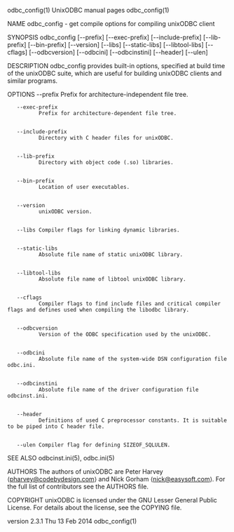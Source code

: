 odbc_config(1)                                                                              UnixODBC manual pages                                                                              odbc_config(1)



NAME
       odbc_config - get compile options for compiling unixODBC client


SYNOPSIS
       odbc_config [--prefix] [--exec-prefix] [--include-prefix] [--lib-prefix] [--bin-prefix] [--version] [--libs] [--static-libs] [--libtool-libs] [--cflags] [--odbcversion] [--odbcini] [--odbcinstini]
                   [--header] [--ulen]


DESCRIPTION
       odbc_config provides built-in options, specified at build time of the unixODBC suite, which are useful for building unixODBC clients and similar programs.


OPTIONS
       --prefix
              Prefix for architecture-independent file tree.


       --exec-prefix
              Prefix for architecture-dependent file tree.


       --include-prefix
              Directory with C header files for unixODBC.


       --lib-prefix
              Directory with object code (.so) libraries.


       --bin-prefix
              Location of user executables.


       --version
              unixODBC version.


       --libs Compiler flags for linking dynamic libraries.


       --static-libs
              Absolute file name of static unixODBC library.


       --libtool-libs
              Absolute file name of libtool unixODBC library.


       --cflags
              Compiler flags to find include files and critical compiler flags and defines used when compiling the libodbc library.


       --odbcversion
              Version of the ODBC specification used by the unixODBC.


       --odbcini
              Absolute file name of the system-wide DSN configuration file odbc.ini.


       --odbcinstini
              Absolute file name of the driver configuration file odbcinst.ini.


       --header
              Definitions of used C preprocessor constants. It is suitable to be piped into C header file.


       --ulen Compiler flag for defining SIZEOF_SQLULEN.


SEE ALSO
       odbcinst.ini(5), odbc.ini(5)


AUTHORS
       The authors of unixODBC are Peter Harvey ⟨pharvey@codebydesign.com⟩ and Nick Gorham ⟨nick@easysoft.com⟩.  For the full list of contributors see the AUTHORS file.


COPYRIGHT
       unixODBC is licensed under the GNU Lesser General Public License. For details about the license, see the COPYING file.



version 2.3.1                                                                                  Thu 13 Feb 2014                                                                                 odbc_config(1)
